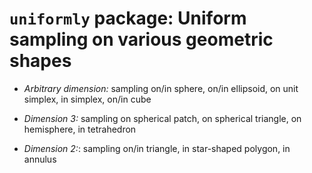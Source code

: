 # `uniformly` package: Uniform sampling on various geometric shapes

- *Arbitrary dimension:* sampling on/in sphere, on/in ellipsoid, 
on unit simplex, in simplex, on/in cube

- *Dimension 3:* sampling on spherical patch, on spherical triangle, 
on hemisphere, in tetrahedron

- *Dimension 2:*: sampling on/in triangle, in star-shaped polygon, in annulus
